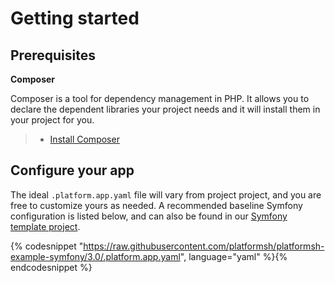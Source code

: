 # Getting started

## Prerequisites

**Composer**

Composer is a tool for dependency management in PHP. It allows you to declare the dependent libraries your project needs and it will install them in your project for you.

> -   [Install Composer](https://getcomposer.org/download/)

## Configure your app

The ideal `.platform.app.yaml` file will vary from project project, and you are free to customize yours as needed.  A recommended baseline Symfony configuration is listed below, and can also be found in our [Symfony template project](https://github.com/platformsh/platformsh-example-symfony).

{% codesnippet "https://raw.githubusercontent.com/platformsh/platformsh-example-symfony/3.0/.platform.app.yaml", language="yaml" %}{% endcodesnippet %}
